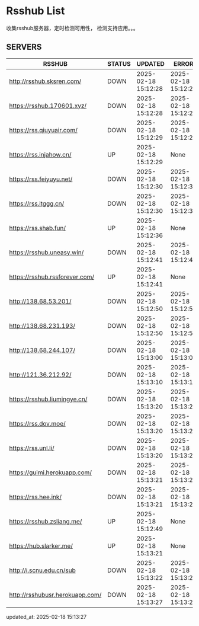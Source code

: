 # Rsshub List

收集rsshub服务器，定时检测可用性， 检测支持应用。。。


## SERVERS

|  RSSHUB   | STATUS  | UPDATED  | ERROR  | TWITTER |  
|  ----  | ----  | ----  | ----  | ---- |  
| http://rsshub.sksren.com/ | DOWN | 2025-02-18 15:12:28 | 2025-02-18 15:12:28 |  
| https://rsshub.170601.xyz/ | DOWN | 2025-02-18 15:12:28 | 2025-02-18 15:12:28 |  
| https://rss.qiuyuair.com/ | DOWN | 2025-02-18 15:12:29 | 2025-02-18 15:12:29 |  
| https://rss.injahow.cn/ | UP | 2025-02-18 15:12:29 | None ||  
| https://rss.feiyuyu.net/ | DOWN | 2025-02-18 15:12:30 | 2025-02-18 15:12:30 |  
| https://rss.itggg.cn/ | DOWN | 2025-02-18 15:12:30 | 2025-02-18 15:12:30 |  
| https://rss.shab.fun/ | UP | 2025-02-18 15:12:36 | None ||  
| https://rsshub.uneasy.win/ | DOWN | 2025-02-18 15:12:41 | 2025-02-18 15:12:41 |  
| https://rsshub.rssforever.com/ | UP | 2025-02-18 15:12:41 | None ||  
| http://138.68.53.201/ | DOWN | 2025-02-18 15:12:50 | 2025-02-18 15:12:50 |  
| http://138.68.231.193/ | DOWN | 2025-02-18 15:12:50 | 2025-02-18 15:12:50 |  
| http://138.68.244.107/ | DOWN | 2025-02-18 15:13:00 | 2025-02-18 15:13:00 |  
| http://121.36.212.92/ | DOWN | 2025-02-18 15:13:10 | 2025-02-18 15:13:10 |  
| https://rsshub.liumingye.cn/ | DOWN | 2025-02-18 15:13:20 | 2025-02-18 15:13:20 |  
| https://rss.dov.moe/ | DOWN | 2025-02-18 15:13:20 | 2025-02-18 15:13:20 |  
| https://rss.unl.li/ | DOWN | 2025-02-18 15:13:20 | 2025-02-18 15:13:20 |  
| https://guimi.herokuapp.com/ | DOWN | 2025-02-18 15:13:21 | 2025-02-18 15:13:21 |  
| https://rss.hee.ink/ | DOWN | 2025-02-18 15:13:21 | 2025-02-18 15:13:21 |  
| https://rsshub.zsliang.me/ | UP | 2025-02-18 15:12:49 | None |OK|  
| https://hub.slarker.me/ | UP | 2025-02-18 15:13:21 | None ||  
| http://i.scnu.edu.cn/sub | DOWN | 2025-02-18 15:13:22 | 2025-02-18 15:13:22 |  
| http://rsshubusr.herokuapp.com/ | DOWN | 2025-02-18 15:13:27 | 2025-02-18 15:13:27 |  
  

updated_at: 2025-02-18 15:13:27  
